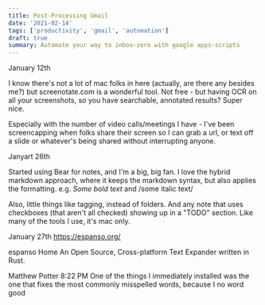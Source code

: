 ```yaml
---
title: Post-Processing Gmail
date: '2021-02-14'
tags: ['productivity', 'gmail', 'automation']
draft: true
summary: Automate your way to inbox-zero with google apps-scripts
---
```


January 12th

I know there's not a lot of mac folks in here (actually, are there any besides me?) but screenotate.com is a wonderful tool. Not free - but having OCR on all your screenshots, so you have searchable, annotated results? Super nice.

Especially with the number of video calls/meetings I have - I've been screencapping when folks share their screen so I can grab a url, or text off a slide or whatever's being shared without interrupting anyone.

Janyart 26th

Started using Bear for notes, and I'm a big, big fan. I love the hybrid markdown approach, where it keeps the markdown syntax, but also applies the formatting. e.g. _Some bold text_ and /some italic text/

Also, little things like tagging, instead of folders. And any note that uses checkboxes (that aren't all checked) showing up in a "TODO" section. Like many of the tools I use, it's mac only.

January 27th
https://espanso.org/

espanso
Home
An Open Source, Cross-platform Text Expander written in Rust.

Matthew Potter 8:22 PM
One of the things I immediately installed was the one that fixes the most commonly misspelled words, because I no word good
